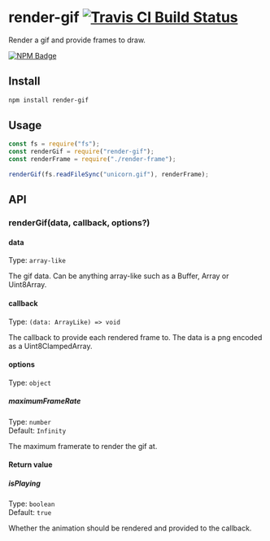 # render-gif [![Travis CI Build Status](https://img.shields.io/travis/com/Richienb/render-gif/master.svg?style=for-the-badge)](https://travis-ci.com/Richienb/render-gif)

Render a gif and provide frames to draw.

[![NPM Badge](https://nodei.co/npm/render-gif.png)](https://npmjs.com/package/render-gif)

## Install

```sh
npm install render-gif
```

## Usage

```js
const fs = require("fs");
const renderGif = require("render-gif");
const renderFrame = require("./render-frame");
 
renderGif(fs.readFileSync("unicorn.gif"), renderFrame);
```

## API

### renderGif(data, callback, options?)

#### data

Type: `array-like`

The gif data. Can be anything array-like such as a Buffer, Array or Uint8Array.

#### callback

Type: `(data: ArrayLike) => void`

The callback to provide each rendered frame to. The data is a png encoded as a Uint8ClampedArray.

#### options

Type: `object`

##### maximumFrameRate

Type: `number`\
Default: `Infinity`

The maximum framerate to render the gif at.

#### Return value

##### isPlaying

Type: `boolean`\
Default: `true`

Whether the animation should be rendered and provided to the callback.
